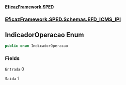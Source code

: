 #### [EficazFramework.SPED](EficazFrameworkSPED.md 'EficazFramework SPED')
### [EficazFramework.SPED.Schemas.EFD_ICMS_IPI](EficazFramework.SPED.Schemas.EFD_ICMS_IPI.md 'EficazFramework.SPED.Schemas.EFD_ICMS_IPI')

## IndicadorOperacao Enum

```csharp
public enum IndicadorOperacao
```
### Fields

<a name='EficazFramework.SPED.Schemas.EFD_ICMS_IPI.IndicadorOperacao.Entrada'></a>

`Entrada` 0

<a name='EficazFramework.SPED.Schemas.EFD_ICMS_IPI.IndicadorOperacao.Saida'></a>

`Saida` 1